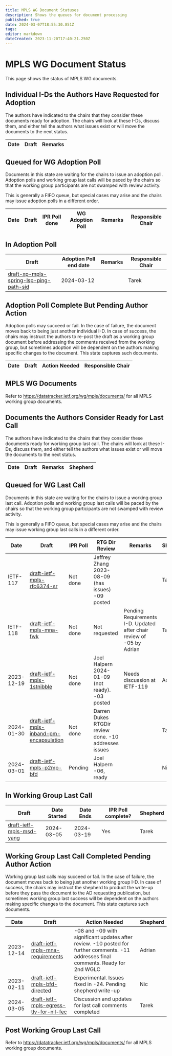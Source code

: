 ```yaml
---
title: MPLS WG Document Statuses
description: Shows the queues for document processing
published: true
date: 2024-03-07T18:55:30.851Z
tags: 
editor: markdown
dateCreated: 2023-11-20T17:40:21.250Z
---
```


# MPLS WG Document Status
This page shows the status of MPLS WG documents.

## Individual I-Ds the Authors Have Requested for Adoption

The authors have indicated to the chairs that they consider these documents ready for adoption. The chairs will look at these I-Ds, discuss them, and either tell the authors what issues exist or will move the documents to the next status.

| Date | Draft | Remarks |
| --- | --- | --- | 

## Queued for WG Adoption Poll

Documents in this state are waiting for the chairs to issue an adoption poll. Adoption polls and working group last calls will be paced by the chairs so that the working group participants are not swamped with review activity.

This is generally a FIFO queue, but special cases may arise and the chairs may issue adoption polls in a different order.

| Date | Draft | IPR Poll done | WG Adoption Poll | Remarks | Responsible Chair |
| --- | --- | --- | --- | --- | --- |

## In Adoption Poll

| Draft | Adoption Poll end date | Remarks | Responsible Chair |
| --- | --- | --- | --- |
| [draft-xp-mpls-spring-lsp-ping-path-sid](https://datatracker.ietf.org/doc/draft-xp-mpls-spring-lsp-ping-path-sid/) | 2024-03-12 |  | Tarek |

## Adoption Poll Complete But Pending Author Action

Adoption polls may succeed or fail. In the case of failure, the document moves back to being just another individual I-D. In case of success, the chairs may instruct the authors to re-post the draft as a working group document before addressing the comments received from the working group, but sometimes adoption will be dependent on the authors making specific changes to the document. This state captures such documents.

| Date | Draft | Action Needed | Responsible Chair |
| --- | --- | --- | --- |

## MPLS WG Documents

Refer to https://datatracker.ietf.org/wg/mpls/documents/ for all MPLS working group documents.

## Documents the Authors Consider Ready for Last Call

The authors have indicated to the chairs that they consider these documents ready for working group last call. The chairs will look at these I-Ds, discuss them, and either tell the authors what issues exist or will move the documents to the next status.

| Date | Draft | Remarks | Shepherd |
| --- | --- | --- | --- |

## Queued for WG Last Call

Documents in this state are waiting for the chairs to issue a working group last call. Adoption polls and working group last calls will be paced by the chairs so that the working group participants are not swamped with review activity.

This is generally a FIFO queue, but special cases may arise and the chairs may issue working group last calls in a different order.

| Date | Draft | IPR Poll | RTG Dir Review | Remarks | Shepherd |
| --- | --- | --- | --- | --- | --- |
| IETF-117 | [draft-ietf-mpls-rfc6374-sr](https://datatracker.ietf.org/doc/draft-ietf-mpls-rfc6374-sr/) | Not done | Jeffrey Zhang 2023-08-09 (has issues) -09 posted |  | Tarek |
| IETF-118 | [draft-ietf-mpls-mna-fwk](https://datatracker.ietf.org/doc/draft-ietf-mpls-mna-fwk/) | Not done  | Not requested | Pending Requirements I-D. Updated after chair review of -05 by Adrian | Tarek |
| 2023-12-19 | [draft-ietf-mpls-1stnibble](https://datatracker.ietf.org/doc/draft-ietf-mpls-1stnibble/) | Not done | Joel Halpern 2024-01-09 (not ready). -03 posted | Needs discussion at IETF-119 | Adrian |
| 2024-01-30 | [draft-ietf-mpls-inband-pm-encapsulation]( https://datatracker.ietf.org/doc/draft-ietf-mpls-inband-pm-encapsulation/) |  Not done | Darren Dukes RTGDir review done. -10 addresses issues | | Tarek |
| 2024-03-01 | [draft-ietf-mpls-p2mp-bfd](https://datatracker.ietf.org/doc/draft-ietf-mpls-p2mp-bfd/) | Pending | Joel Halpern -06, ready |  | Nic |

## In Working Group Last Call

| Draft | Date Started | Date Ends | IPR Poll complete? | Shepherd |
|---|---|---|---|---|
| [draft-ietf-mpls-msd-yang](https://datatracker.ietf.org/doc/draft-ietf-mpls-msd-yang/) | 2024-03-05 | 2024-03-19 | Yes | Tarek |

## Working Group Last Call Completed Pending Author Action

Working group last calls may succeed or fail. In the case of failure, the document moves back to being just another working group I-D. In case of success, the chairs may instruct the shepherd to product the write-up before they pass the document to the AD requesting publication, but sometimes working group last success will be dependent on the authors making specific changes to the document. This state captures such documents.

| Date | Draft | Action Needed | Shepherd |
|---|---|---|---|
| 2023-12-14 | [draft-ietf-mpls-mna-requirements](https://datatracker.ietf.org/doc/draft-ietf-mpls-mna-requirements) | -08 and -09 with significant updates after review. -10 posted for further comments. -11 addresses final comments. Ready for 2nd WGLC | Adrian |
| 2023-02-11 | [draft-ietf-mpls-bfd-directed](https://datatracker.ietf.org/doc/draft-ietf-mpls-bfd-directed/) | Experimental. Issues fixed in -24. Pending shepherd write-up | Nic |
| 2024-03-05 | [draft-ietf-mpls-egress-tlv-for-nil-fec](https://datatracker.ietf.org/doc/draft-ietf-mpls-egress-tlv-for-nil-fec/) | Discussion and updates for last call comments completed | Tarek |

## Post Working Group Last Call

Refer to https://datatracker.ietf.org/wg/mpls/documents/ for all MPLS working group documents.
